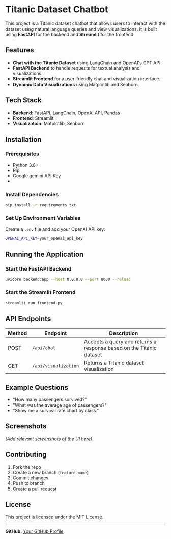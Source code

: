 # Titanic Dataset Chatbot

This project is a Titanic dataset chatbot that allows users to interact with the dataset using natural language queries and view visualizations. It is built using **FastAPI** for the backend and **Streamlit** for the frontend.

## Features

- **Chat with the Titanic Dataset** using LangChain and OpenAI's GPT API.
- **FastAPI Backend** to handle requests for textual analysis and visualizations.
- **Streamlit Frontend** for a user-friendly chat and visualization interface.
- **Dynamic Data Visualizations** using Matplotlib and Seaborn.

## Tech Stack

- **Backend**: FastAPI, LangChain, OpenAI API, Pandas
- **Frontend**: Streamlit
- **Visualization**: Matplotlib, Seaborn

## Installation

### Prerequisites

- Python 3.8+
- Pip
- Google gemini API Key
- 
### Install Dependencies

```sh
pip install -r requirements.txt
```

### Set Up Environment Variables

Create a `.env` file and add your OpenAI API key:

```sh
OPENAI_API_KEY=your_openai_api_key
```

## Running the Application

### Start the FastAPI Backend

```sh
uvicorn backend:app --host 0.0.0.0 --port 8000 --reload
```

### Start the Streamlit Frontend

```sh
streamlit run frontend.py
```

## API Endpoints

| Method | Endpoint             | Description                                                         |
| ------ | -------------------- | ------------------------------------------------------------------- |
| POST   | `/api/chat`          | Accepts a query and returns a response based on the Titanic dataset |
| GET    | `/api/visualization` | Returns a Titanic dataset visualization                             |

## Example Questions

- "How many passengers survived?"
- "What was the average age of passengers?"
- "Show me a survival rate chart by class."

## Screenshots

*(Add relevant screenshots of the UI here)*

## Contributing

1. Fork the repo
2. Create a new branch (`feature-name`)
3. Commit changes
4. Push to branch
5. Create a pull request

## License

This project is licensed under the MIT License.

---


**GitHub:** [Your GitHub Profile](https://github.com/git12aman)

